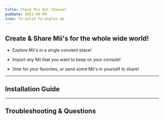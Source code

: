 ```yaml
---
title: Check Mii Out Channel
pubDate: 2023-09-09
icon: fa-solid fa-angles-up
---
```

## Create & Share Mii's for the whole wide world!

- Explore Mii's in a single convient place!

- Import any Mii that you want to keep on your console!

- Vote for your favorites, or send some Mii's in yourself to share!
___
## Installation Guide

___
## Troubleshooting & Questions